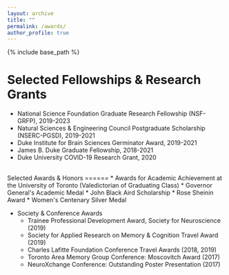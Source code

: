 ```yaml
---
layout: archive
title: ""
permalink: /awards/
author_profile: true
---
```


{% include base_path %}

Selected Fellowships & Research Grants
======
* National Science Foundation Graduate Research Fellowship (NSF-GRFP), 2019-2023
* Natural Sciences & Engineering Council Postgraduate Scholarship (NSERC-PGSD), 2019-2021
* Duke Institute for Brain Sciences Germinator Award, 2019-2021
* James B. Duke Graduate Fellowship, 2018-2021
* Duke University COVID-19 Research Grant, 2020

</br>
Selected Awards & Honors
======
* Awards for Academic Achievement at the University of Toronto (Valedictorian of Graduating Class)
  * Governor General's Academic Medal
  * John Black Aird Scholarship
  * Rose Sheinin Award
  * Women's Centenary Silver Medal

* Society & Conference Awards
  * Trainee Professional Development Award, Society for Neuroscience (2019)
  * Society for Applied Research on Memory & Cognition Travel Award (2019)
  * Charles Lafitte Foundation Conference Travel Awards (2018, 2019)
  * Toronto Area Memory Group Conference: Moscovitch Award (2017)
  * NeuroXchange Conference: Outstanding Poster Presentation (2017)
 
